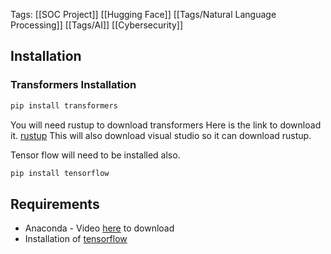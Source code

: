 Tags: [[SOC Project]] [[Hugging Face]] [[Tags/Natural Language Processing]] [[Tags/AI]] [[Cybersecurity]]

## Installation

### Transformers Installation
```Bash
pip install transformers
```


You will need rustup to download transformers Here is the link to download it.
[rustup](https://rustup.rs/)
This will also download visual studio so it can download rustup.

Tensor flow will need to be installed also. 
```Bash
pip install tensorflow
```

## Requirements

- Anaconda - Video [here](https://www.youtube.com/watch?v=BXsgHC8qTac&list=PLc2rvfiptPSThp96yO2Jy5VhYF8ZyBPJS&index=2&t=0s) to download
- Installation of [tensorflow](https://www.youtube.com/watch?v=QUjtDIalh0k&t=134s)
